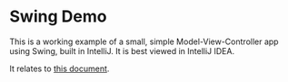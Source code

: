 # Swing Demo

This is a working example of a small, simple Model-View-Controller app using Swing, built in IntelliJ. It is best viewed in IntelliJ IDEA.

It relates to [this document](https://gannacademy.sharepoint.com/sites/cdf/_layouts/15/guestaccess.aspx?guestaccesstoken=97b3Y54wfzB0AXe0SOwsI5%2FgZHRfeeWVB8R4mvjZc5w%3D&docid=2_0ad74da4529464f27a684d46a0886db32&rev=1&e=Ol3vKm).